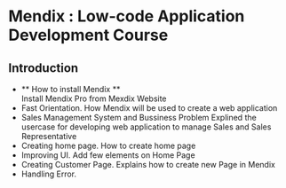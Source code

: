 
# Mendix : Low-code Application Development Course
  
## Introduction
  
  * ** How to install Mendix ** \
      Install Mendix Pro from Mexdix Website
  * Fast Orientation. 
    How Mendix will be used to create a web application
  * Sales Management System and Bussiness Problem
    Explined the usercase for developing web application to manage Sales and Sales Representative
  * Creating home page. 
    How to create home page
  * Improving UI. 
    Add few elements on Home Page
  * Creating Customer Page. 
    Explains how to create new Page in Mendix
  * Handling Error. 
  
